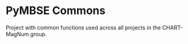# PyMBSE Commons

Project with common functions used across all projects in the CHART-MagNum group.

